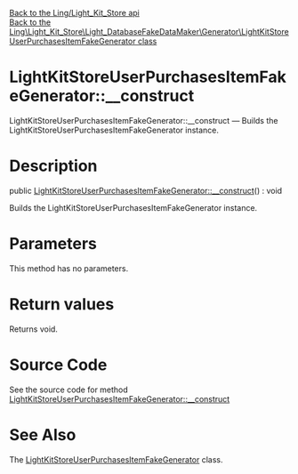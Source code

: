 [Back to the Ling/Light_Kit_Store api](https://github.com/lingtalfi/Light_Kit_Store/blob/master/doc/api/Ling/Light_Kit_Store.md)<br>
[Back to the Ling\Light_Kit_Store\Light_DatabaseFakeDataMaker\Generator\LightKitStoreUserPurchasesItemFakeGenerator class](https://github.com/lingtalfi/Light_Kit_Store/blob/master/doc/api/Ling/Light_Kit_Store/Light_DatabaseFakeDataMaker/Generator/LightKitStoreUserPurchasesItemFakeGenerator.md)


LightKitStoreUserPurchasesItemFakeGenerator::__construct
================



LightKitStoreUserPurchasesItemFakeGenerator::__construct — Builds the LightKitStoreUserPurchasesItemFakeGenerator instance.




Description
================


public [LightKitStoreUserPurchasesItemFakeGenerator::__construct](https://github.com/lingtalfi/Light_Kit_Store/blob/master/doc/api/Ling/Light_Kit_Store/Light_DatabaseFakeDataMaker/Generator/LightKitStoreUserPurchasesItemFakeGenerator/__construct.md)() : void




Builds the LightKitStoreUserPurchasesItemFakeGenerator instance.




Parameters
================

This method has no parameters.


Return values
================

Returns void.








Source Code
===========
See the source code for method [LightKitStoreUserPurchasesItemFakeGenerator::__construct](https://github.com/lingtalfi/Light_Kit_Store/blob/master/Light_DatabaseFakeDataMaker/Generator/LightKitStoreUserPurchasesItemFakeGenerator.php#L19-L27)


See Also
================

The [LightKitStoreUserPurchasesItemFakeGenerator](https://github.com/lingtalfi/Light_Kit_Store/blob/master/doc/api/Ling/Light_Kit_Store/Light_DatabaseFakeDataMaker/Generator/LightKitStoreUserPurchasesItemFakeGenerator.md) class.



